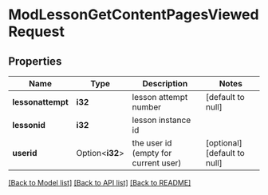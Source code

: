 # ModLessonGetContentPagesViewedRequest

## Properties

Name | Type | Description | Notes
------------ | ------------- | ------------- | -------------
**lessonattempt** | **i32** | lesson attempt number | [default to null]
**lessonid** | **i32** | lesson instance id | 
**userid** | Option<**i32**> | the user id (empty for current user) | [optional][default to null]

[[Back to Model list]](../README.md#documentation-for-models) [[Back to API list]](../README.md#documentation-for-api-endpoints) [[Back to README]](../README.md)



